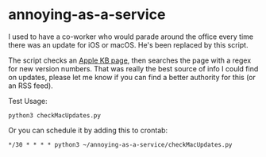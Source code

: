 # annoying-as-a-service
I used to have a co-worker who would parade around the office every time there was an update for iOS or macOS. He's been replaced by this script.

The script checks an [Apple KB page](https://support.apple.com/en-us/HT201222), then searches the page with a regex for new version numbers. That was really the best source of info I could find on updates, please let me know if you can find a better authority for this (or an RSS feed).

Test Usage: 
```
python3 checkMacUpdates.py
```

Or you can schedule it by adding this to crontab:
```
*/30 * * * * python3 ~/annoying-as-a-service/checkMacUpdates.py
```
